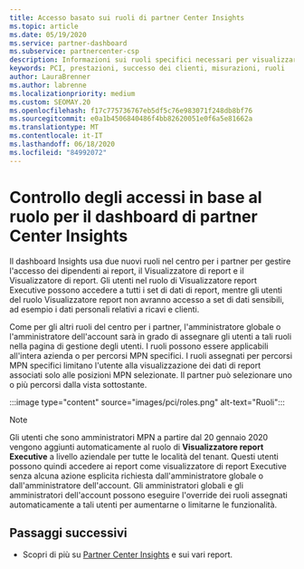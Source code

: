 ```yaml
---
title: Accesso basato sui ruoli di partner Center Insights
ms.topic: article
ms.date: 05/19/2020
ms.service: partner-dashboard
ms.subservice: partnercenter-csp
description: Informazioni sui ruoli specifici necessari per visualizzare i report di partner Center Insights. Sono inclusi i ruoli del Visualizzatore report Executive e del Visualizzatore report.
keywords: PCI, prestazioni, successo dei clienti, misurazioni, ruoli
author: LauraBrenner
ms.author: labrenne
ms.localizationpriority: medium
ms.custom: SEOMAY.20
ms.openlocfilehash: f17c775736767eb5df5c76e983071f248db8bf76
ms.sourcegitcommit: e0a1b4506840486f4bb82620051e0f6a5e81662a
ms.translationtype: MT
ms.contentlocale: it-IT
ms.lasthandoff: 06/18/2020
ms.locfileid: "84992072"
---
```

# <a name="role-based-access-control-to-the-partner-center-insights-dashboard"></a>Controllo degli accessi in base al ruolo per il dashboard di partner Center Insights

Il dashboard Insights usa due nuovi ruoli nel centro per i partner per gestire l'accesso dei dipendenti ai report, il Visualizzatore di report e il Visualizzatore di report.  Gli utenti nel ruolo di Visualizzatore report Executive possono accedere a tutti i set di dati di report, mentre gli utenti del ruolo Visualizzatore report non avranno accesso a set di dati sensibili, ad esempio i dati personali relativi a ricavi e clienti.  

Come per gli altri ruoli del centro per i partner, l'amministratore globale o l'amministratore dell'account sarà in grado di assegnare gli utenti a tali ruoli nella pagina di gestione degli utenti. I ruoli possono essere applicabili all'intera azienda o per percorsi MPN specifici. I ruoli assegnati per percorsi MPN specifici limitano l'utente alla visualizzazione dei dati di report associati solo alle posizioni MPN selezionate. Il partner può selezionare uno o più percorsi dalla vista sottostante.

:::image type="content" source="images/pci/roles.png" alt-text="Ruoli":::

>[!Note]
> Gli utenti che sono amministratori MPN a partire dal 20 gennaio 2020 vengono aggiunti automaticamente al ruolo di **Visualizzatore report Executive** a livello aziendale per tutte le località del tenant. Questi utenti possono quindi accedere ai report come visualizzatore di report Executive senza alcuna azione esplicita richiesta dall'amministratore globale o dall'amministratore dell'account. Gli amministratori globali e gli amministratori dell'account possono eseguire l'override dei ruoli assegnati automaticamente a tali utenti per aumentarne o limitarne le funzionalità.

## <a name="next-steps"></a>Passaggi successivi

- Scopri di più su [Partner Center Insights](partner-center-insights.md) e sui vari report.

